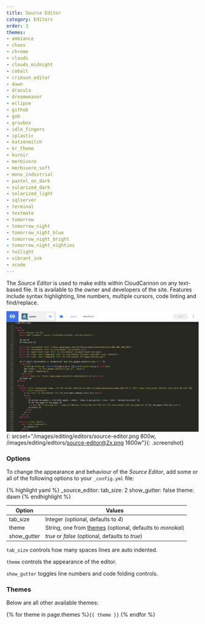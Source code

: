 ```yaml
---
title: Source Editor
category: Editors
order: 3
themes:
- ambiance
- chaos
- chrome
- clouds
- clouds_midnight
- cobalt
- crimson_editor
- dawn
- dracula
- dreamweaver
- eclipse
- github
- gob
- gruvbox
- idle_fingers
- iplastic
- katzenmilch
- kr_theme
- kuroir
- merbivore
- merbivore_soft
- mono_industrial
- pastel_on_dark
- solarized_dark
- solarized_light
- sqlserver
- terminal
- textmate
- tomorrow
- tomorrow_night
- tomorrow_night_blue
- tomorrow_night_bright
- tomorrow_night_eighties
- twilight
- vibrant_ink
- xcode
---
```


The *Source Editor* is used to make edits within CloudCannon on any text-based file. It is available to the owner and developers of the site.
Features include syntax highlighting, line numbers, multiple cursors, code linting and find/replace.

![Source Editor](/images/editing/editors/source-editor.png){: srcset="/images/editing/editors/source-editor.png 800w, /images/editing/editors/source-editor@2x.png 1600w"}{: .screenshot}

### Options

To change the appearance and behaviour of the *Source Editor*, add some or all of the following options to your `_config.yml` file:

{% highlight yaml %}
_source_editor:
  tab_size: 2
  show_gutter: false
  theme: dawn
{% endhighlight %}

| Option | Values |
| ------ | ------ |
| tab_size | Integer (optional, defaults to *4*) |
| theme | String, one from [themes](#themes) (optional, defaults to *monokai*) |
| show_gutter | *true* or *false* (optional, defaults to *true*) |

`tab_size` controls how many spaces lines are auto indented.

`theme` controls the appearance of the editor.

`show_gutter` toggles line numbers and code folding controls.

### Themes

Below are all other available themes:

{% for theme in page.themes %}`{{ theme }}` {% endfor %}
